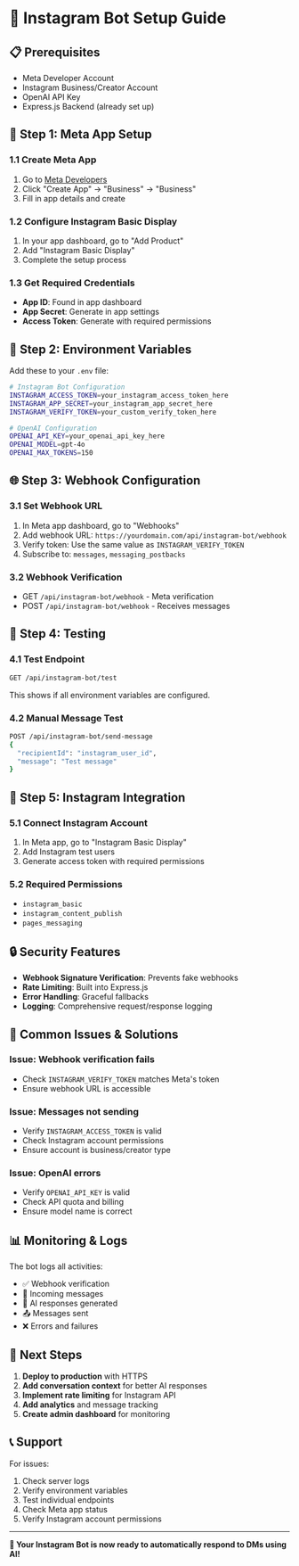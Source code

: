 # 🚀 Instagram Bot Setup Guide

## 📋 **Prerequisites**
- Meta Developer Account
- Instagram Business/Creator Account
- OpenAI API Key
- Express.js Backend (already set up)

## 🔧 **Step 1: Meta App Setup**

### 1.1 Create Meta App
1. Go to [Meta Developers](https://developers.facebook.com/)
2. Click "Create App" → "Business" → "Business"
3. Fill in app details and create

### 1.2 Configure Instagram Basic Display
1. In your app dashboard, go to "Add Product"
2. Add "Instagram Basic Display"
3. Complete the setup process

### 1.3 Get Required Credentials
- **App ID**: Found in app dashboard
- **App Secret**: Generate in app settings
- **Access Token**: Generate with required permissions

## 🔑 **Step 2: Environment Variables**

Add these to your `.env` file:

```bash
# Instagram Bot Configuration
INSTAGRAM_ACCESS_TOKEN=your_instagram_access_token_here
INSTAGRAM_APP_SECRET=your_instagram_app_secret_here
INSTAGRAM_VERIFY_TOKEN=your_custom_verify_token_here

# OpenAI Configuration
OPENAI_API_KEY=your_openai_api_key_here
OPENAI_MODEL=gpt-4o
OPENAI_MAX_TOKENS=150
```

## 🌐 **Step 3: Webhook Configuration**

### 3.1 Set Webhook URL
1. In Meta app dashboard, go to "Webhooks"
2. Add webhook URL: `https://yourdomain.com/api/instagram-bot/webhook`
3. Verify token: Use the same value as `INSTAGRAM_VERIFY_TOKEN`
4. Subscribe to: `messages`, `messaging_postbacks`

### 3.2 Webhook Verification
- GET `/api/instagram-bot/webhook` - Meta verification
- POST `/api/instagram-bot/webhook` - Receives messages

## 🧪 **Step 4: Testing**

### 4.1 Test Endpoint
```bash
GET /api/instagram-bot/test
```
This shows if all environment variables are configured.

### 4.2 Manual Message Test
```bash
POST /api/instagram-bot/send-message
{
  "recipientId": "instagram_user_id",
  "message": "Test message"
}
```

## 📱 **Step 5: Instagram Integration**

### 5.1 Connect Instagram Account
1. In Meta app, go to "Instagram Basic Display"
2. Add Instagram test users
3. Generate access token with required permissions

### 5.2 Required Permissions
- `instagram_basic`
- `instagram_content_publish`
- `pages_messaging`

## 🔒 **Security Features**

- **Webhook Signature Verification**: Prevents fake webhooks
- **Rate Limiting**: Built into Express.js
- **Error Handling**: Graceful fallbacks
- **Logging**: Comprehensive request/response logging

## 🚨 **Common Issues & Solutions**

### Issue: Webhook verification fails
- Check `INSTAGRAM_VERIFY_TOKEN` matches Meta's token
- Ensure webhook URL is accessible

### Issue: Messages not sending
- Verify `INSTAGRAM_ACCESS_TOKEN` is valid
- Check Instagram account permissions
- Ensure account is business/creator type

### Issue: OpenAI errors
- Verify `OPENAI_API_KEY` is valid
- Check API quota and billing
- Ensure model name is correct

## 📊 **Monitoring & Logs**

The bot logs all activities:
- ✅ Webhook verification
- 📱 Incoming messages
- 🤖 AI responses generated
- 📤 Messages sent
- ❌ Errors and failures

## 🔄 **Next Steps**

1. **Deploy to production** with HTTPS
2. **Add conversation context** for better AI responses
3. **Implement rate limiting** for Instagram API
4. **Add analytics** and message tracking
5. **Create admin dashboard** for monitoring

## 📞 **Support**

For issues:
1. Check server logs
2. Verify environment variables
3. Test individual endpoints
4. Check Meta app status
5. Verify Instagram account permissions

---

**🎯 Your Instagram Bot is now ready to automatically respond to DMs using AI!**
